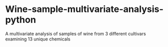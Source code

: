 # Wine-sample-multivariate-analysis-python
A multivariate analysis of samples of wine from 3 different cultivars examining 13 unique chemicals
